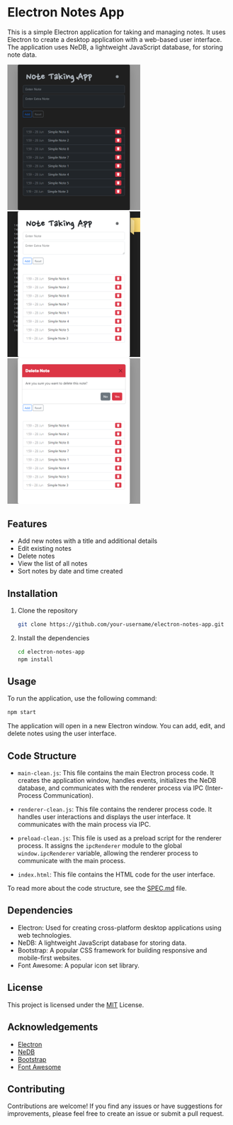 # Electron Notes App

This is a simple Electron application for taking and managing notes. It uses
Electron to create a desktop application with a web-based user interface. The
application uses NeDB, a lightweight JavaScript database, for storing note data.

<img src="./screenshot.png" width="300">
<img src="./screenshot-2.png" width="300">
<img src="./screenshot-3.png" width="300">

## Features

- Add new notes with a title and additional details
- Edit existing notes
- Delete notes
- View the list of all notes
- Sort notes by date and time created

## Installation

1. Clone the repository

   ```bash
   git clone https://github.com/your-username/electron-notes-app.git
   ```

2. Install the dependencies
   ```bash
   cd electron-notes-app
   npm install
   ```

## Usage

To run the application, use the following command:

```bash
npm start
```

The application will open in a new Electron window. You can add, edit, and
delete notes using the user interface.

## Code Structure

- `main-clean.js`: This file contains the main Electron process code. It creates
  the application window, handles events, initializes the NeDB database, and
  communicates with the renderer process via IPC (Inter-Process Communication).

- `renderer-clean.js`: This file contains the renderer process code. It handles
  user interactions and displays the user interface. It communicates with the
  main process via IPC.

- `preload-clean.js`: This file is used as a preload script for the renderer
  process. It assigns the `ipcRenderer` module to the global
  `window.ipcRenderer` variable, allowing the renderer process to communicate
  with the main process.

- `index.html`: This file contains the HTML code for the user interface.

To read more about the code structure, see the [SPEC.md](SPEC.md) file.

## Dependencies

- Electron: Used for creating cross-platform desktop applications using web
  technologies.
- NeDB: A lightweight JavaScript database for storing data.
- Bootstrap: A popular CSS framework for building responsive and mobile-first
  websites.
- Font Awesome: A popular icon set library.

## License

This project is licensed under the [MIT](LICENSE) License.

## Acknowledgements

- [Electron](https://www.electronjs.org/)
- [NeDB](https://github.com/louischatriot/nedb)
- [Bootstrap](https://getbootstrap.com/)
- [Font Awesome](https://fontawesome.com/)

## Contributing

Contributions are welcome! If you find any issues or have suggestions for
improvements, please feel free to create an issue or submit a pull request.
